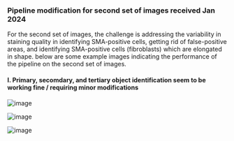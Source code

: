 ### Pipeline modification for second set of images received Jan 2024

For the second set of images, the challenge is addressing the variability in staining quality in identifying SMA-positive cells, getting rid of false-positive areas, and identifying SMA-positive cells (fibroblasts) which are elongated in shape.
below are some example images indicating the performance of the pipeline on the second set of images.

#### I. Primary, secomdary, and tertiary object identification seem to be working fine / requiring minor modifications

![image](https://github.com/COBA-NIH/McAllister_Spasic_C-S-Project/assets/139376717/862f9ec7-84cd-48e2-8d58-722c8ad0a861)


![image](https://github.com/COBA-NIH/McAllister_Spasic_C-S-Project/assets/139376717/2aaea43e-4dd8-4836-95d9-e9944c4d5f97)


![image](https://github.com/COBA-NIH/McAllister_Spasic_C-S-Project/assets/139376717/0468f242-ee7c-409c-9fe0-5e24061dc1d8)
















